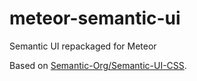 # meteor-semantic-ui
Semantic UI repackaged for Meteor

Based on [Semantic-Org/Semantic-UI-CSS](https://github.com/Semantic-Org/Semantic-UI-CSS).
